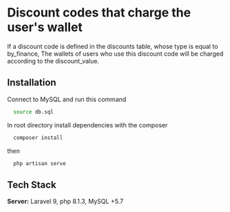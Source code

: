 
# Discount codes that charge the user's wallet

If a discount code is defined in the discounts table, whose type is equal to by_finance, The wallets of users who use this discount code will be charged according to the discount_value.
## Installation

Connect to MySQL and run this command

```bash
  source db.sql
```

In root directory  install dependencies with the composer

```bash
  composer install
```

then

```bash
  php artisan serve
```


## Tech Stack
**Server:** Laravel 9, php 8.1.3, MySQL +5.7


